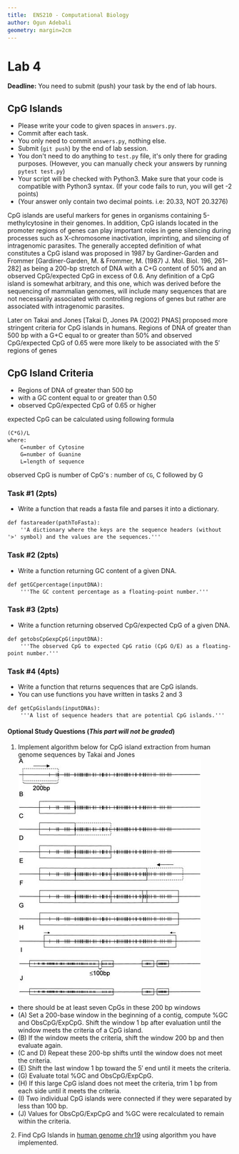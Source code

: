 ```yaml
---
title:  ENS210 - Computational Biology
author: Ogun Adebali
geometry: margin=2cm
---
```



# Lab 4

**Deadline:** You need to submit (push) your task by the end of lab hours.

## CpG Islands

* Please write your code to given spaces in `answers.py`.
* Commit after each task.
* You only need to commit `answers.py`, nothing else.
* Submit (`git push`) by the end of lab session.
* You don't need to do anything to `test.py` file, it's only there for grading purposes. (However, you can manually check your answers by running `pytest test.py`)
* Your script will be checked with Python3. Make sure that your code is compatible with Python3 syntax. (If your code fails to run, you will get -2 points)
* (Your answer only contain two decimal points. i.e: 20.33, NOT 20.3276)


CpG islands are useful markers for genes in organisms containing 5-methylcytosine in their genomes. In addition, CpG islands located in the promoter regions of genes can play important roles in gene silencing during processes such as X-chromosome inactivation, imprinting, and silencing of intragenomic parasites. The generally accepted definition of what constitutes a CpG island was proposed in 1987 by Gardiner-Garden and Frommer [Gardiner-Garden, M. & Frommer, M. (1987) J. Mol. Biol. 196, 261–282] as being a 200-bp stretch of DNA with a C+G content of 50% and an observed CpG/expected CpG in excess of 0.6. Any definition of a CpG island is somewhat arbitrary, and this one, which was derived before the sequencing of mammalian genomes, will include many sequences that are not necessarily associated with controlling regions of genes but rather are associated with intragenomic parasites.

Later on Takai and Jones [Takai D, Jones PA (2002) PNAS] proposed more stringent criteria for CpG islands in humans.
Regions of DNA of greater than 500 bp with a G+C equal to or greater than 50% and observed CpG/expected CpG of 0.65 were more likely to be associated with the 5′ regions of genes

## CpG Island Criteria
* Regions of DNA of greater than 500 bp
* with a GC content equal to or greater than 0.50
* observed CpG/expected CpG of 0.65 or higher

expected CpG can be calculated using following formula
```
(C*G)/L
where:
    C=number of Cytosine
    G=number of Guanine
    L=length of sequence
```
observed CpG is number of CpG's : number of `CG`, C followed by G

### Task #1 (2pts)

* Write a function that reads a fasta file and parses it into a dictionary.

```
def fastareader(pathToFasta):
    ''A dictionary where the keys are the sequence headers (without '>' symbol) and the values are the sequences.'''
```


### Task #2 (2pts)

* Write a function returning GC content of a given DNA.

```
def getGCpercentage(inputDNA):
    '''The GC content percentage as a floating-point number.'''
```

### Task #3 (2pts)

* Write a function returning observed CpG/expected CpG of a given DNA.

```
def getobsCpGexpCpG(inputDNA):
    '''The observed CpG to expected CpG ratio (CpG O/E) as a floating-point number.'''
```

### Task #4 (4pts)

* Write a function that returns sequences that are CpG islands.
* You can use functions you have written in tasks 2 and 3

```
def getCpGislands(inputDNAs):
    '''A list of sequence headers that are potential CpG islands.'''
```


#### Optional Study Questions (*This part will not be graded*)

1. Implement algorithm below for CpG island extraction from human genome sequences by Takai and Jones
![](pq0524100001.jpeg)

* there should be at least seven CpGs in these 200 bp windows
* (A) Set a 200-base window in the beginning of a contig, compute %GC and ObsCpG/ExpCpG. Shift the window 1 bp after evaluation until the window meets the criteria of a CpG island.
* (B) If the window meets the criteria, shift the window 200 bp and then evaluate again.
* (C and D) Repeat these 200-bp shifts until the window does not meet the criteria.
* (E) Shift the last window 1 bp toward the 5′ end until it meets the criteria.
* (G) Evaluate total %GC and ObsCpG/ExpCpG.
* (H) If this large CpG island does not meet the criteria, trim 1 bp from each side until it meets the criteria.
* (I) Two individual CpG islands were connected if they were separated by less than 100 bp.
* (J) Values for ObsCpG/ExpCpG and %GC were recalculated to remain within the criteria.

2. Find CpG Islands in [human genome chr19](https://ftp.ensembl.org/pub/release-108/fasta/homo_sapiens/dna/Homo_sapiens.GRCh38.dna.chromosome.19.fa.gz) using algorithm you have implemented.
